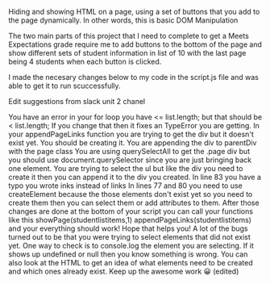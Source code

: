Hiding and showing HTML on a page, using a set of buttons that you add to the page dynamically. In other words, this is basic DOM Manipulation

The two main parts of this project that I need to complete to get a Meets Expectations grade require me to add buttons to the bottom of the page and show different sets of student information in list of 10 with the last page being 4 students when each button is clicked.

 I made the necesary changes below to my code in  the script.js file and was able to get it to run scuccessfully. 

 Edit suggestions from slack unit 2 chanel
 
You have an error in your for loop you have <= list.length; but that should be < list.length;  If you change that then it fixes an TypeError you are getting. 
In your  appendPageLinks function you are trying to get the div but  it doesn't exist yet. You should be creating it. 
You are appending the div to parentDiv with the page class  You are using querySelectAll to get the .page div but you should use document.querySelector since you are just bringing back one element.
 You are trying to select the ul but like the div you need to create it then you can append it to the div you created.
In line 83 you have a typo you wrote inks instead of links 
In lines 77 and 80  you need to use createElement because the those elements don't exist yet so you need to create them then you can select them or add attributes to them.
After those changes are done at the bottom of your script you can call your functions like this
showPage(studentlistitems,1)
appendPageLinks(studentlistitems)
and your everything should work! Hope that helps you! A lot of the bugs turned out to be that you were trying to select elements that did not exist yet. One way to check is to console.log the element you are selecting. If it shows up undefined or null then you know something is wrong.  You can also look at the HTML to get an idea of what elements need to be created and which ones already exist. Keep up the awesome work :grinning: (edited)